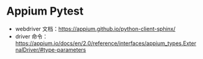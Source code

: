 # Appium Pytest

- webdriver 文档：https://appium.github.io/python-client-sphinx/
- driver 命令：https://appium.io/docs/en/2.0/reference/interfaces/appium_types.ExternalDriver/#type-parameters
